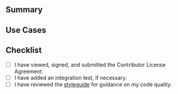 <!-- Thanks for contributing. To speed up the process of reviewing your pull
request please provide us with the following information: -->

## Summary
<!-- A short explanation of the proposed change -->

## Use Cases
<!-- An explanation of the use cases your change enables -->

## Checklist
<!-- Please confirm the following -->
* [ ] I have viewed, signed, and submitted the Contributor License Agreement.
* [ ] I have added an integration test, if necessary.
* [ ] I have reviewed the [styleguide](https://github.com/paketo-buildpacks/community/blob/main/STYLEGUIDE.md) for guidance on my code quality.
